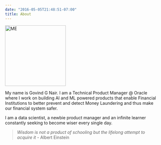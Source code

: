 ```yaml
---
date: "2016-05-05T21:48:51-07:00"
title: About
---
```


<img src="/./about_files/self_govind.jpg" alt="ME" width="200px" height="200px"/>

My name is Govind G Nair. I am a Technical Product Manager @ Oracle where I work on building AI and ML powered products that enable Financial Institutions to better prevent and detect Money Laundering and thus make our financial system safer. 

I am a data scientist, a newbie product manager and an infinite learner constantly seeking to become wiser every single day.

> *Wisdom is not a product of schooling but the lifelong attempt to acquire it* - Albert Einstein


